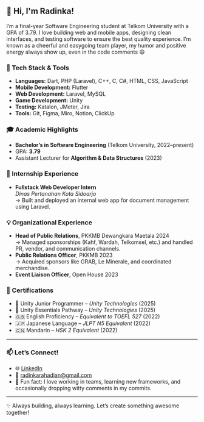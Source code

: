 ## 👋 Hi, I'm Radinka!

I’m a final-year Software Engineering student at Telkom University with a GPA of 3.79. I love building web and mobile apps, designing clean interfaces, and testing software to ensure the best quality experience. I’m known as a cheerful and easygoing team player, my humor and positive energy always show up, even in the code comments 😄

### 🔧 Tech Stack & Tools
- **Languages:** Dart, PHP (Laravel), C++, C, C#, HTML, CSS, JavaScript
- **Mobile Development:** Flutter
- **Web Development:** Laravel, MySQL
- **Game Development:** Unity
- **Testing:** Katalon, JMeter, Jira
- **Tools:** Git, Figma, Miro, Notion, ClickUp

### 🎓 Academic Highlights
- **Bachelor’s in Software Engineering** (Telkom University, 2022–present)
- GPA: **3.79**
- Assistant Lecturer for **Algorithm & Data Structures** (2023)

### 💼 Internship Experience
- **Fullstack Web Developer Intern**  
  *Dinas Pertanahan Kota Sidoarjo*  
  → Built and deployed an internal web app for document management using Laravel.

### 💡 Organizational Experience
- **Head of Public Relations**, PKKMB Dewangkara Maetala 2024  
  → Managed sponsorships (Kahf, Wardah, Telkomsel, etc.) and handled PR, vendor, and communication channels.
- **Public Relations Officer**, PKKMB 2023  
  → Acquired sponsors like GRAB, Le Minerale, and coordinated merchandise.
- **Event Liaison Officer**, Open House 2023  

### 🏅 Certifications
- 🧩 Unity Junior Programmer – *Unity Technologies* (2025)
- 🧩 Unity Essentials Pathway – *Unity Technologies* (2025)
- 🇬🇧 English Proficiency – *Equivalent to TOEFL 527* (2022)
- 🇯🇵 Japanese Language – *JLPT N5 Equivalent* (2022)
- 🇨🇳 Mandarin – *HSK 2 Equivalent* (2022)

---

### 📫 Let’s Connect!

- 🌐 [LinkedIn](https://www.linkedin.com/in/radinkarahadian) 
- 📧 radinkarahadian@gmail.com
- 🧠 Fun fact: I love working in teams, learning new frameworks, and occasionally dropping witty comments in my commits.

---

✨ Always building, always learning. Let’s create something awesome together!
